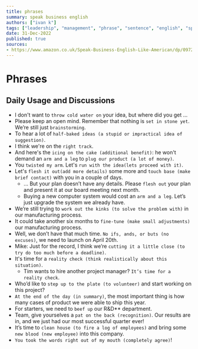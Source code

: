 ```yaml
---
title: phrases
summary: speak business english
authors: ["ivan k"]
tags: ["leadership", "management", "phrase", "sentence", "english", "speak"]
date: 31-Dec-2022
published: true
sources:
- https://www.amazon.co.uk/Speak-Business-English-Like-American/dp/0972530061
---
```


# Phrases

## Daily Usage and Discussions

* I don't want to `throw cold water on` your idea, but where did you get ...
* Please keep an open mind. Remember that nothing is `set in stone yet`. We’re still just `brainstorming`.
* To hear a lot of `half-baked ideas (a stupid or impractical idea of suggestion)`.
* I think we're on the `right track`.
* And here's the `icing on the cake (additional benefit)`: he won't demand an `arm and a leg` to `plug our product (a lot of money)`.
* You `twisted my arm`. Let's `run with the idea(lets proceed with it)`.
* Let's `flesh it out(add more details)` some more and `touch base (make brief contact)` with you in a couple of days.
  + ... But your plan doesn’t have any details. Please `flesh out` your plan and present it at our board meeting next month.
  + Buying a new computer system would cost an `arm and a leg`. Let’s just upgrade the system we already have.
* We’re still trying to `work out the kinks (to solve the problem with)` in our manufacturing process.
* It could take another six months to `fine-tune (make small adjustments)` our manufacturing process.
* Well, we don’t have that much time. `No ifs, ands, or buts (no excuses)`, we need to launch on April 20th.
* Mike: Just for the record, I think we’re `cutting it a little close (to try do too much before a deadline)`.
* It's time for a `reality check (think realistically about this situation)`.
  + Tim wants to hire another project manager? `It’s time for a reality check`.
* Who’d like to `step up to the plate (to volunteer)` and start working on this project?
* `At the end of the day (in summary)`, the most important thing is how many cases of product we were able to ship this year.
* For starters, we need to `beef up` our R&D** department.
* Team, give yourselves a `pat on the back (recognition)`. Our results are in, and we just had our most successful quarter ever!
* It’s time to `clean house (to fire a log of employees)` and bring some `new blood (new employee)` into this company.
* `You took the words right out of my mouth (completely agree)`!
